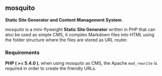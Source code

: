 ## mosquito

**Static Site Generator and Content Management System**.


*mosquito* is a mini-flyweight **Static Site Generator** written in PHP that can also be used as simple CMS, it compiles Markdown files into HTML using the folder structure where the files are stored as URL router.

### Requirements

**PHP ( >= 5.4.0 )**, when using mosquito as CMS, the Apache `mod_rewrite` is required in order to create the friendly URLs.
